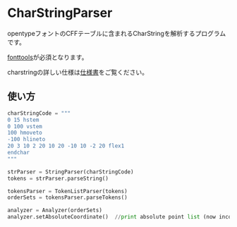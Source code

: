 # CharStringParser
opentypeフォントのCFFテーブルに含まれるCharStringを解析するプログラムです。

[fonttools](https://github.com/fonttools/fonttools)が必須となります。

charstringの詳しい仕様は[仕様書](https://wwwimages.adobe.com/www.adobe.com/content/dam/acom/en/devnet/font/pdfs/5177.Type2.pdf)をご覧ください。

## 使い方

```python
charStringCode = """
0 15 hstem
0 100 vstem
100 hmoveto
-100 hlineto
20 3 10 2 20 10 20 -10 10 -2 20 flex1
endchar
"""

strParser = StringParser(charStringCode)
tokens = strParser.parseString()

tokensParser = TokenListParser(tokens)
orderSets = tokensParser.parseTokens()

analyzer = Analyzer(orderSets)
analyzer.setAbsoluteCoordinate()  //print absolute point list (now incomplete)
```
